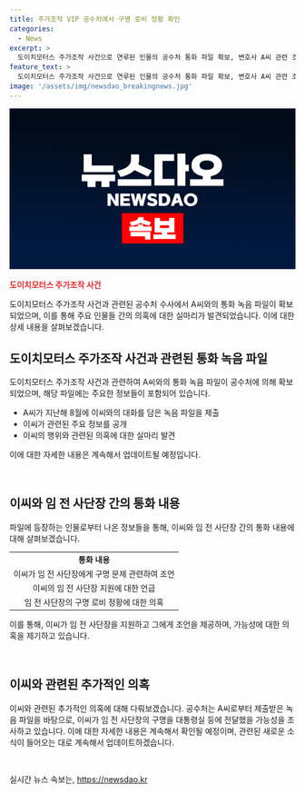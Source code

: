 ```yaml
---
title: 주가조작 VIP 공수처에서 구명 로비 정황 확인
categories:
  - News
excerpt: >
  도이치모터스 주가조작 사건으로 연루된 인물의 공수처 통화 파일 확보, 변호사 A씨 관련 조사   고위공직자범죄수사처가 도이치모터스 주가조작 사건의 인물들 사이의 통화 파일 확보 및 조사에 나섰다. 공수처는 이 파일에서 공범으로 지목된 도이치모터스 주가조작 사건의 인물과 변호사 A씨 사이의 대화를 확인 중이다. 이를 통해 임 전 해병대 1사단장과의 관련성을 파악하고 있는데, 이는 공익을 위한 조사라고 밝혔다. 추가로, 이씨의 대통령실 관련 발언과 관련하여 수사가 진행 중이지만, 실제로 연루된 이씨가 대통령실과 소통했을 가능성도 염두에 두고 있다.
feature_text: >
  도이치모터스 주가조작 사건으로 연루된 인물의 공수처 통화 파일 확보, 변호사 A씨 관련 조사   고위공직자범죄수사처가 도이치모터스 주가조작 사건의 인물들 사이의 통화 파일 확보 및 조사에 나섰다. 공수처는 이 파일에서 공범으로 지목된 도이치모터스 주가조작 사건의 인물과 변호사 A씨 사이의 대화를 확인 중이다. 이를 통해 임 전 해병대 1사단장과의 관련성을 파악하고 있는데, 이는 공익을 위한 조사라고 밝혔다. 추가로, 이씨의 대통령실 관련 발언과 관련하여 수사가 진행 중이지만, 실제로 연루된 이씨가 대통령실과 소통했을 가능성도 염두에 두고 있다.
image: '/assets/img/newsdao_breakingnews.jpg'
---
```


<p><img src="/assets/img/newsdao_breakingnews.jpg" alt="ontimetimes 속보" /></p>

<p><b><span style="color: #ee2323;">도이치모터스 주가조작 사건</span></b></p>

<p>도이치모터스 주가조작 사건과 관련된 공수처 수사에서 A씨와의 통화 녹음 파일이 확보되었으며, 이를 통해 주요 인물들 간의 의혹에 대한 실마리가 발견되었습니다. 이에 대한 상세 내용을 살펴보겠습니다.</p>

<h2 data-ke-size="size26">도이치모터스 주가조작 사건과 관련된 통화 녹음 파일</h2>

<p>도이치모터스 주가조작 사건과 관련하여 A씨와의 통화 녹음 파일이 공수처에 의해 확보되었으며, 해당 파일에는 주요한 정보들이 포함되어 있습니다.</p>

<ul>
  <li>A씨가 지난해 8월에 이씨와의 대화를 담은 녹음 파일을 제출</li>
  <li>이씨가 관련된 주요 정보를 공개</li>
  <li>이씨의 행위와 관련된 의혹에 대한 실마리 발견</li>
</ul>

<p>이에 대한 자세한 내용은 계속해서 업데이트될 예정입니다.</p>

<p data-ke-size="size16">&nbsp;</p>

<h2 data-ke-size="size26">이씨와 임 전 사단장 간의 통화 내용</h2>

<p>파일에 등장하는 인물로부터 나온 정보들을 통해, 이씨와 임 전 사단장 간의 통화 내용에 대해 살펴보겠습니다.</p>

<table>
  <tr>
    <td style="text-align: center; height: 17px;"><b>통화 내용</b></td>
  </tr>
  <tr>
    <td style="text-align: center; height: 17px;">이씨가 임 전 사단장에게 구명 문제 관련하여 조언</td>
  </tr>
  <tr>
    <td style="text-align: center; height: 17px;">이씨의 임 전 사단장 지원에 대한 언급</td>
  </tr>
  <tr>
    <td style="text-align: center; height: 17px;">임 전 사단장의 구명 로비 정황에 대한 의혹</td>
  </tr>
</table>

<p>이를 통해, 이씨가 임 전 사단장을 지원하고 그에게 조언을 제공하며, 가능성에 대한 의혹을 제기하고 있습니다.</p>

<p data-ke-size="size16">&nbsp;</p>

<h2 data-ke-size="size26">이씨와 관련된 추가적인 의혹</h2>

<p>이씨와 관련된 추가적인 의혹에 대해 다뤄보겠습니다. 공수처는 A씨로부터 제출받은 녹음 파일을 바탕으로, 이씨가 임 전 사단장의 구명을 대통령실 등에 전달했을 가능성을 조사하고 있습니다.
이에 대한 자세한 내용은 계속해서 확인될 예정이며, 관련된 새로운 소식이 들어오는 대로 계속해서 업데이트하겠습니다.</p>

<p data-ke-size="size16">&nbsp;</p>
실시간 뉴스 속보는, <a href="https://newsdao.kr" rel="dofollow">https://newsdao.kr</a>


